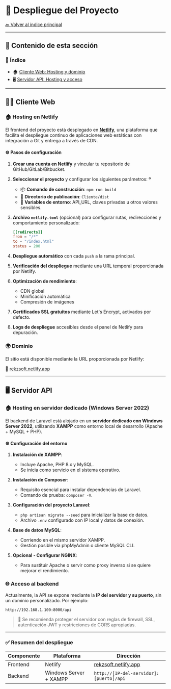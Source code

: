 
# 🧱 **Despliegue del Proyecto**

[🔙 Volver al índice principal](../README.md)

---

## 📑 **Contenido de esta sección**

### 🧭 Índice

* 🏠 [Cliente Web: Hosting y dominio](#cliente-web)
* 🖥️ [Servidor API: Hosting y acceso](#servidor-api)

---

## 🧑‍💻 **Cliente Web**

### 🏠 **Hosting en Netlify**

El frontend del proyecto está desplegado en **[Netlify](https://www.netlify.com/)**, una plataforma que facilita el despliegue continuo de aplicaciones web estáticas con integración a Git y entrega a través de CDN.

#### ⚙️ **Pasos de configuración**

1. **Crear una cuenta en Netlify** y vincular tu repositorio de GitHub/GitLab/Bitbucket.
2. **Seleccionar el proyecto** y configurar los siguientes parámetros:
º
    * 📦 **Comando de construcción**: `npm run build`
    * 📂 **Directorio de publicación**: `Cliente/dist`
    * 🔐 **Variables de entorno**: API\_URL, claves privadas u otros valores sensibles.
3. **Archivo `netlify.toml`** (opcional) para configurar rutas, redirecciones y comportamiento personalizado:

   ```toml
   [[redirects]]
   from = "/*"
   to = "/index.html"
   status = 200
   ```
4. **Despliegue automático** con cada `push` a la rama principal.
5. **Verificación del despliegue** mediante una URL temporal proporcionada por Netlify.
6. **Optimización de rendimiento**:

    * CDN global
    * Minificación automática
    * Compresión de imágenes
7. **Certificados SSL gratuitos** mediante Let's Encrypt, activados por defecto.
8. **Logs de despliegue** accesibles desde el panel de Netlify para depuración.

### 🌍 **Dominio**

El sitio está disponible mediante la URL proporcionada por Netlify:

🔗 [rekzsoft.netlify.app](https://rekzsoft.netlify.app)

---

## 🖥️ **Servidor API**

### 🏠 **Hosting en servidor dedicado (Windows Server 2022)**

El backend de Laravel está alojado en un **servidor dedicado con Windows Server 2022**, utilizando **XAMPP** como entorno local de desarrollo (Apache + MySQL + PHP).

#### ⚙️ **Configuración del entorno**

1. **Instalación de XAMPP**:

    * Incluye Apache, PHP 8.x y MySQL.
    * Se inicia como servicio en el sistema operativo.

2. **Instalación de Composer**:

    * Requisito esencial para instalar dependencias de Laravel.
    * Comando de prueba: `composer -V`.

3. **Configuración del proyecto Laravel**:

    * `php artisan migrate --seed` para inicializar la base de datos.
    * Archivo `.env` configurado con IP local y datos de conexión.

4. **Base de datos MySQL**:

    * Corriendo en el mismo servidor XAMPP.
    * Gestión posible vía phpMyAdmin o cliente MySQL CLI.

5. **Opcional - Configurar NGINX**:

    * Para sustituir Apache o servir como proxy inverso si se quiere mejorar el rendimiento.

### 🌐 **Acceso al backend**

Actualmente, la API se expone mediante la **IP del servidor y su puerto**, sin un dominio personalizado. Por ejemplo:

```plaintext
http://192.168.1.100:8000/api
```

> 🔐 Se recomienda proteger el servidor con reglas de firewall, SSL, autenticación JWT y restricciones de CORS apropiadas.

---

### ✅ **Resumen del despliegue**

| Componente | Plataforma             | Dirección                                            |
| ---------- | ---------------------- | ---------------------------------------------------- |
| Frontend   | Netlify                | [rekzsoft.netlify.app](https://rekzsoft.netlify.app) |
| Backend    | Windows Server + XAMPP | `http://[IP-del-servidor]:[puerto]/api`              |

